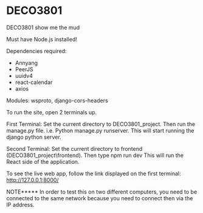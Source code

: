 # DECO3801
DECO3801 show me the mud

Must have Node.js installed!

Dependencies required:
* Annyang 
* PeerJS
* uuidv4
* react-calendar 
* axios

Modules: wsproto, django-cors-headers

To run the site, open 2 terminals up.

First Terminal:
Set the current directory to DECO3801_project. Then run the manage.py file.
i.e. Python manage.py runserver. This will start running the django python server.

Second Terminal:
Set the current directory to frontend (DECO3801_project\frontend). Then type
npm run dev
This will run the React side of the application.

To see the live web app, follow the link displayed on the first terminal:
http://127.0.0.1:8000/

NOTE*****
In order to test this on two different computers, you need to be connected to the same network because you need to connect then via the IP address.

